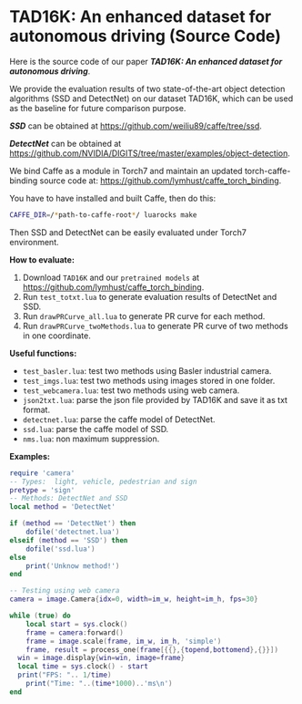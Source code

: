 TAD16K: An enhanced dataset for autonomous driving (Source Code)
===================

Here is the source code of our paper ***TAD16K: An enhanced dataset for autonomous driving***.

We provide the evaluation results of two state-of-the-art object detection algorithms (SSD and DetectNet) on our dataset TAD16K, which can be used as the baseline for future comparison purpose. 

***SSD*** can be obtained at https://github.com/weiliu89/caffe/tree/ssd.

***DetectNet*** can be obtained at https://github.com/NVIDIA/DIGITS/tree/master/examples/object-detection.

We bind Caffe as a module in Torch7 and maintain an updated torch-caffe-binding source code at:
https://github.com/lymhust/caffe_torch_binding.

You have to have installed and built Caffe, then do this:

```bash
CAFFE_DIR=/*path-to-caffe-root*/ luarocks make
```
Then SSD and DetectNet can be easily evaluated under Torch7 environment.

**How to evaluate:**

1. Download `TAD16K` and our `pretrained models` at https://github.com/lymhust/caffe_torch_binding. 
2. Run `test_totxt.lua` to generate evaluation results of DetectNet and SSD.
3. Run `drawPRCurve_all.lua` to generate PR curve for each method.
4. Run `drawPRCurve_twoMethods.lua` to generate PR curve of two methods in one coordinate.

**Useful functions:**

* `test_basler.lua`:      test two methods using Basler industrial camera.
* `test_imgs.lua`:        test two methods using images stored in one folder.
* `test_webcamera.lua`:   test two methods using web camera.
* `json2txt.lua`:         parse the json file provided by TAD16K and save it as txt format.
* `detectnet.lua`:        parse the caffe model of DetectNet.
* `ssd.lua`:              parse the caffe model of SSD.
* `nms.lua`:              non maximum suppression.

**Examples:**
```lua
require 'camera'
-- Types:  light, vehicle, pedestrian and sign
pretype = 'sign'
-- Methods: DetectNet and SSD
local method = 'DetectNet'

if (method == 'DetectNet') then
	dofile('detectnet.lua')
elseif (method == 'SSD') then
	dofile('ssd.lua')
else
	print('Unknow method!')
end

-- Testing using web camera
camera = image.Camera{idx=0, width=im_w, height=im_h, fps=30}

while (true) do
	local start = sys.clock()
	frame = camera:forward()
	frame = image.scale(frame, im_w, im_h, 'simple')
	frame, result = process_one(frame[{{},{topend,bottomend},{}}])
  win = image.display{win=win, image=frame}
  local time = sys.clock() - start
  print("FPS: ".. 1/time)
	print("Time: "..(time*1000)..'ms\n')
end
```
